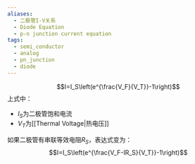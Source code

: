 ```yaml
---
aliases:
  - 二极管I-V关系
  - Diode Equation
  - p-n junction current equation
tags:
  - semi_conductor
  - analog
  - pn_junction
  - diode
---
```

$$I=I_S\left(e^{\frac{V_F}{V_T}}-1\right)$$
上式中：
- $I_S$为二极管饱和电流
- $V_T$为[[Thermal Voltage|热电压]]

如果二极管有串联等效电阻$R_S$，表达式变为：$$I=I_S\left(e^{\frac{V_F-IR_S}{V_T}}-1\right)$$